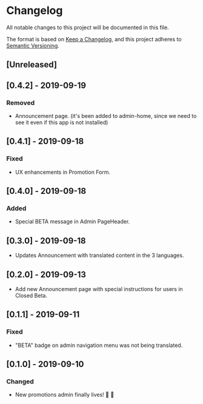 # Changelog

All notable changes to this project will be documented in this file.

The format is based on [Keep a Changelog](https://keepachangelog.com/en/1.0.0/),
and this project adheres to [Semantic Versioning](https://semver.org/spec/v2.0.0.html).

## [Unreleased]

## [0.4.2] - 2019-09-19

### Removed

 - Announcement page. (it's been added to admin-home, since we need to see it even if this app is not installed)

## [0.4.1] - 2019-09-18

### Fixed

 - UX enhancements in Promotion Form.

## [0.4.0] - 2019-09-18

### Added

- Special BETA message in Admin PageHeader.

## [0.3.0] - 2019-09-18

- Updates Announcement with translated content in the 3 languages.

## [0.2.0] - 2019-09-13

- Add new Announcement page with special instructions for users in Closed Beta.

## [0.1.1] - 2019-09-11

### Fixed

 - "BETA" badge on admin navigation menu was not being translated.

## [0.1.0] - 2019-09-10

### Changed

- New promotions admin finally lives! 🎉 🚀

